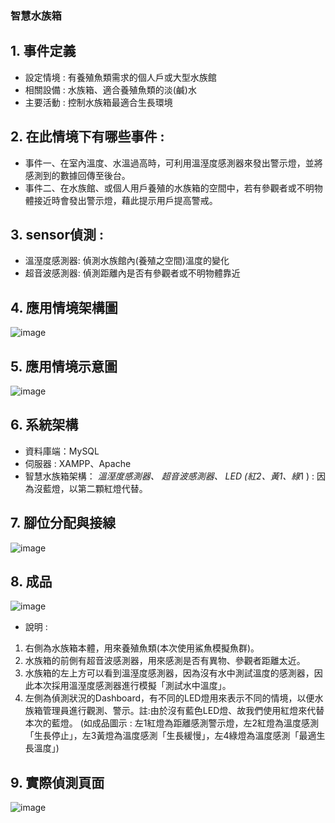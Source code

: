 ### 智慧水族箱

## 1. 事件定義
- 設定情境 : 有養殖魚類需求的個人戶或大型水族館
- 相關設備 : 水族箱、適合養殖魚類的淡(鹹)水
- 主要活動 : 控制水族箱最適合生長環境

## 2. 在此情境下有哪些事件 :
- 事件一、在室內溫度、水溫過高時，可利用溫溼度感測器來發出警示燈，並將感測到的數據回傳至後台。
- 事件二、在水族館、或個人用戶養殖的水族箱的空間中，若有參觀者或不明物體接近時會發出警示燈，藉此提示用戶提高警戒。

## 3. sensor偵測 :
- 溫溼度感測器: 偵測水族館內(養殖之空間)溫度的變化
- 超音波感測器: 偵測距離內是否有參觀者或不明物體靠近


## 4. 應用情境架構圖
![image](https://user-images.githubusercontent.com/101661953/174477868-0a7e4b41-97e6-45ba-8463-58ea850d617e.png)

## 5. 應用情境示意圖
![image](https://user-images.githubusercontent.com/101661953/174477900-26be856b-fab8-4412-a9a1-b1daeae1fccd.png)

## 6. 系統架構
- 資料庫端：MySQL
- 伺服器 : XAMPP、Apache
- 智慧水族箱架構：
  *溫溼度感測器、
  *超音波感測器、
  *LED (紅*2、黃*1、綠*1 ) : 因為沒藍燈，以第二顆紅燈代替。

## 7. 腳位分配與接線
![image](https://user-images.githubusercontent.com/101661953/174478303-ee27a491-1300-4b6e-a844-0105dba1aaa3.png)

## 8. 成品
![image](https://user-images.githubusercontent.com/101661953/174478354-92f7f1d2-94ef-4687-b692-e5f2edf932c1.png)
- 說明 : 
1.	右側為水族箱本體，用來養殖魚類(本次使用鯊魚模擬魚群)。
2.	水族箱的前側有超音波感測器，用來感測是否有異物、參觀者距離太近。
3.	水族箱的左上方可以看到溫溼度感測器，因為沒有水中測試溫度的感測器，因此本次採用溫溼度感測器進行模擬「測試水中溫度」。
4.	左側為偵測狀況的Dashboard，有不同的LED燈用來表示不同的情境，以便水族箱管理員進行觀測、警示。註:由於沒有藍色LED燈、故我們使用紅燈來代替本次的藍燈。
(如成品圖示 : 左1紅燈為距離感測警示燈，左2紅燈為溫度感測「生長停止」，左3黃燈為溫度感測「生長緩慢」，左4綠燈為溫度感測「最適生長溫度」)

## 9. 實際偵測頁面
![image](https://user-images.githubusercontent.com/101661953/174478456-81565eda-2dcc-4ff2-98ab-fee3932cc8a7.png)



